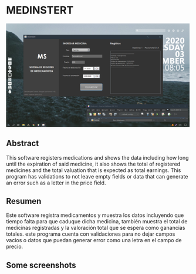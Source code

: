 # MEDINSTERT

<img style="width: 500px" src="./screenshots/4.png" />

## Abstract
This software registers medications and shows the data including how long until the expiration of said medicine, it also shows the total of registered medicines and the total valuation that is expected as total earnings.
This program has validations to not leave empty fields or data that can generate an error such as a letter in the price field.

## Resumen
Este software registra medicamentos y muestra los datos incluyendo que tiempo falta para que caduque  dicha medicina, también muestra el total de medicinas registradas y la valoración total que se espera como ganancias totales.
este programa cuenta con validaciones para no dejar campos vacios o datos que puedan generar error como una letra en el campo de  precio.

## Some screenshots

